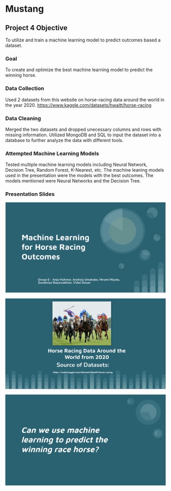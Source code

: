 # Mustang
## Project 4 Objective
To utilize and train a machine learning model to predict outcomes based a dataset.

### Goal
To create and optimize the best machine learning model to predict the winning horse.

### Data Collection
Used 2 datasets from this website on horse-racing data around the world in the year 2020.
https://www.kaggle.com/datasets/hwaitt/horse-racing

### Data Cleaning
Merged the two datasets and dropped unecessary columns and rows with missing information. Utilized MongoDB and SQL to input the dataset into a database to further analyze the data with different tools.

### Attempted Machine Learning Models
Tested multiple machine learning models including Neural Network, Decision Tree, Random Forest, K-Nearest, etc. The machine leaning models used in the presentation were the models with the best outcomes. The models mentioned were Neural Networks and the Decision Tree.

### Presentation Slides
![Alt Text](https://github.com/hiromimiyata/Mustang/blob/main/Presentation_Slides/%E3%82%B9%E3%82%AF%E3%83%AA%E3%83%BC%E3%83%B3%E3%82%B7%E3%83%A7%E3%83%83%E3%83%88%202023-07-23%2010.23.09.png)

![Alt Text](https://github.com/hiromimiyata/Mustang/blob/main/Presentation_Slides/%E3%82%B9%E3%82%AF%E3%83%AA%E3%83%BC%E3%83%B3%E3%82%B7%E3%83%A7%E3%83%83%E3%83%88%202023-07-23%2010.24.01.png)

![Alt Text](https://github.com/hiromimiyata/Mustang/blob/main/Presentation_Slides/%E3%82%B9%E3%82%AF%E3%83%AA%E3%83%BC%E3%83%B3%E3%82%B7%E3%83%A7%E3%83%83%E3%83%88%202023-07-23%2010.24.15.png)
